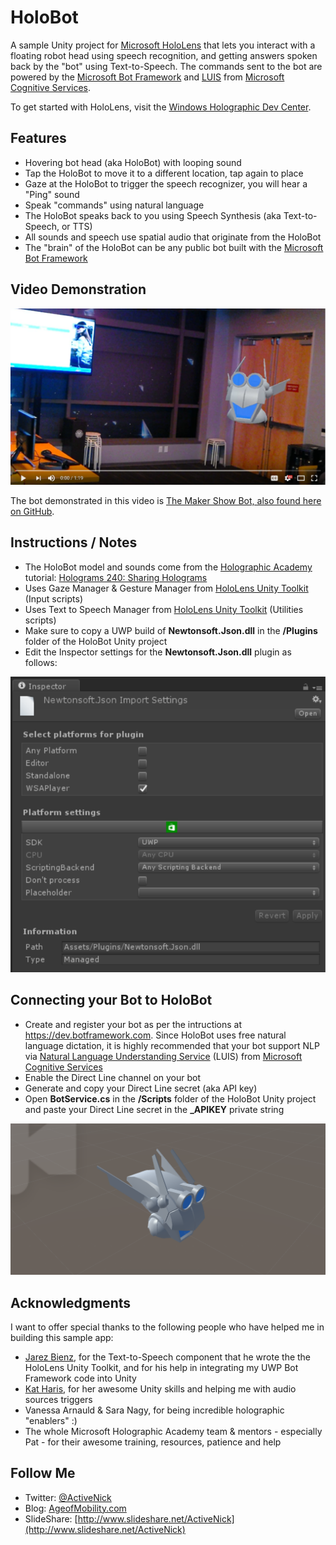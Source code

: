 # HoloBot
A sample Unity project for [Microsoft HoloLens](http://hololens.com) that lets you interact with a floating robot head using speech recognition, and getting answers spoken back by the "bot" using Text-to-Speech. The commands sent to the bot are powered by the [Microsoft Bot Framework](https://dev.botframework.com/) and [LUIS](https://www.microsoft.com/cognitive-services/en-us/language-understanding-intelligent-service-luis) from [Microsoft Cognitive Services](https://www.microsoft.com/cognitive-services).

To get started with HoloLens, visit the [Windows Holographic Dev Center](https://developer.microsoft.com/windows/holographic).

## Features
- Hovering bot head (aka HoloBot) with looping sound
- Tap the HoloBot to move it to a different location, tap again to place
- Gaze at the HoloBot to trigger the speech recognizer, you will hear a "Ping" sound
- Speak "commands" using natural language
- The HoloBot speaks back to you using Speech Synthesis (aka Text-to-Speech, or TTS)
- All sounds and speech use spatial audio that originate from the HoloBot
- The "brain" of the HoloBot can be any public bot built with the [Microsoft Bot Framework](https://dev.botframework.com/)

## Video Demonstration
[![ScreenShot](Screenshots/HoloBotVideo.PNG)](https://youtu.be/8ozfw2LO6No)

The bot demonstrated in this video is [The Maker Show Bot, also found here on GitHub](https://github.com/ActiveNick/TheMakerShowBot).

## Instructions / Notes
- The HoloBot model and sounds come from the [Holographic Academy](https://developer.microsoft.com/en-us/windows/holographic/academy) tutorial: [Holograms 240: Sharing Holograms](https://developer.microsoft.com/en-us/windows/holographic/holograms_240)
- Uses Gaze Manager & Gesture Manager from [HoloLens Unity Toolkit](https://github.com/microsoft/HoloToolkit-Unity) (Input scripts)
- Uses Text to Speech Manager from [HoloLens Unity Toolkit](https://github.com/microsoft/HoloToolkit-Unity) (Utilities scripts)
- Make sure to copy a UWP build of **Newtonsoft.Json.dll** in the **/Plugins** folder of the HoloBot Unity project
- Edit the Inspector settings for the **Newtonsoft.Json.dll** plugin as follows:

![All](Screenshots/PluginSettings.PNG)

## Connecting your Bot to HoloBot
- Create and register your bot as per the intructions at https://dev.botframework.com. Since HoloBot uses free natural language dictation, it is highly recommended that your bot support NLP via [Natural Language Understanding Service](https://www.microsoft.com/cognitive-services/en-us/language-understanding-intelligent-service-luis) (LUIS) from [Microsoft Cognitive Services](https://www.microsoft.com/cognitive-services)
- Enable the Direct Line channel on your bot
- Generate and copy your Direct Line secret (aka API key)
- Open **BotService.cs** in the **/Scripts** folder of the HoloBot Unity project and paste your Direct Line secret in the **_APIKEY** private string

![All](Screenshots/PolyBotScene.PNG)

## Acknowledgments
I want to offer special thanks to the following people who have helped me in building this sample app:
- [Jarez Bienz](https://github.com/jbienzms), for the Text-to-Speech component that he wrote the the HoloLens Unity Toolkit, and for his help in integrating my UWP Bot Framework code into Unity
- [Kat Haris](https://github.com/KatVHarris), for her awesome Unity skills and helping me with audio sources triggers
- Vanessa Arnauld & Sara Nagy, for being incredible holographic "enablers" :)
- The whole Microsoft Holographic Academy team & mentors - especially Pat - for their awesome training, resources, patience and help

## Follow Me
* Twitter: [@ActiveNick](http://twitter.com/ActiveNick)
* Blog: [AgeofMobility.com](http://AgeofMobility.com)
* SlideShare: [http://www.slideshare.net/ActiveNick](http://www.slideshare.net/ActiveNick)

